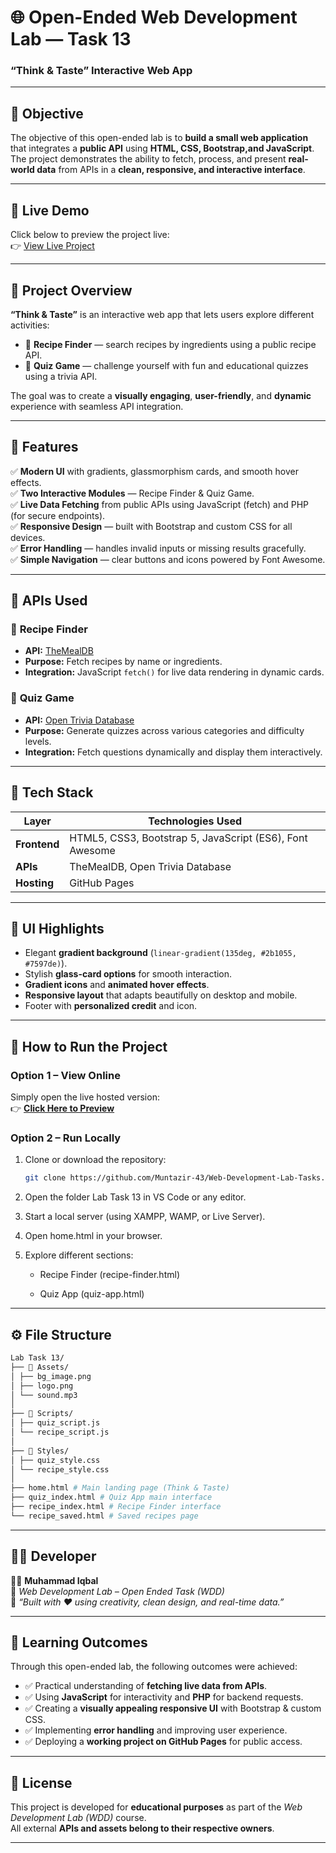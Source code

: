 # 🌐 Open-Ended Web Development Lab — Task 13  
### **“Think & Taste” Interactive Web App**

---

## 🎯 **Objective**
The objective of this open-ended lab is to **build a small web application** that integrates a **public API** using **HTML, CSS, Bootstrap,and JavaScript**.  
The project demonstrates the ability to fetch, process, and present **real-world data** from APIs in a **clean, responsive, and interactive interface**.

---

## 🔗 Live Demo

Click below to preview the project live:  
👉 [View Live Project](https://muhammadiqbal009.github.io/Web_Design_and_Development_Course_2022-SE-42/Lab_Task_13/home.html)  

---

## 🧠 **Project Overview**

**“Think & Taste”** is an interactive web app that lets users explore different activities:
- 🍲 **Recipe Finder** — search recipes by ingredients using a public recipe API.  
- 🧩 **Quiz Game** — challenge yourself with fun and educational quizzes using a trivia API.  

The goal was to create a **visually engaging**, **user-friendly**, and **dynamic** experience with seamless API integration.

---

## 🚀 **Features**
✅ **Modern UI** with gradients, glassmorphism cards, and smooth hover effects.  
✅ **Two Interactive Modules** — Recipe Finder & Quiz Game.  
✅ **Live Data Fetching** from public APIs using JavaScript (fetch) and PHP (for secure endpoints).  
✅ **Responsive Design** — built with Bootstrap and custom CSS for all devices.  
✅ **Error Handling** — handles invalid inputs or missing results gracefully.  
✅ **Simple Navigation** — clear buttons and icons powered by Font Awesome.  

---

## 🔌 **APIs Used**

### 🍴 **Recipe Finder**
- **API:** [TheMealDB](https://www.themealdb.com/api.php)  
- **Purpose:** Fetch recipes by name or ingredients.  
- **Integration:** JavaScript `fetch()` for live data rendering in dynamic cards.  

### 🧠 **Quiz Game**
- **API:** [Open Trivia Database](https://opentdb.com/api_config.php)  
- **Purpose:** Generate quizzes across various categories and difficulty levels.  
- **Integration:** Fetch questions dynamically and display them interactively.  

---

## 🧩 **Tech Stack**

| Layer | Technologies Used |
|-------|--------------------|
| **Frontend** | HTML5, CSS3, Bootstrap 5, JavaScript (ES6), Font Awesome |
| **APIs** | TheMealDB, Open Trivia Database |
| **Hosting** | GitHub Pages |

---

## 📱 **UI Highlights**
- Elegant **gradient background** (`linear-gradient(135deg, #2b1055, #7597de)`).
- Stylish **glass-card options** for smooth interaction.
- **Gradient icons** and **animated hover effects**.
- **Responsive layout** that adapts beautifully on desktop and mobile.
- Footer with **personalized credit** and icon.

---

## 🧭 **How to Run the Project**

### **Option 1 – View Online**
Simply open the live hosted version:  
👉 [**Click Here to Preview**](https://muhammadiqbal009.github.io/Web_Design_and_Development_Course_2022-SE-42/Lab_Task_13/home.html)

### **Option 2 – Run Locally**
1. Clone or download the repository:  
   ```bash
   git clone https://github.com/Muntazir-43/Web-Development-Lab-Tasks.git
   ```

2. Open the folder Lab Task 13 in VS Code or any editor.

3. Start a local server (using XAMPP, WAMP, or Live Server).

4. Open home.html in your browser.

5. Explore different sections:

   - Recipe Finder (recipe-finder.html)

   - Quiz App (quiz-app.html)

---

## ⚙️ **File Structure**
```bash
Lab Task 13/
├── 📁 Assets/
│ ├── bg_image.png
│ ├── logo.png
│ └── sound.mp3
│
├── 📁 Scripts/
│ ├── quiz_script.js
│ └── recipe_script.js
│
├── 📁 Styles/
│ ├── quiz_style.css
│ └── recipe_style.css
│
├── home.html # Main landing page (Think & Taste)
├── quiz_index.html # Quiz App main interface
├── recipe_index.html # Recipe Finder interface
└── recipe_saved.html # Saved recipes page
```

---

## 🧑‍💻 **Developer**

👨‍🎨 **Muhammad Iqbal**  
📍 *Web Development Lab – Open Ended Task (WDD)*  
💬 *“Built with ❤️ using creativity, clean design, and real-time data.”*

---

## 🏁 **Learning Outcomes**

Through this open-ended lab, the following outcomes were achieved:

- ✅ Practical understanding of **fetching live data from APIs**.  
- ✅ Using **JavaScript** for interactivity and **PHP** for backend requests.  
- ✅ Creating a **visually appealing responsive UI** with Bootstrap & custom CSS.  
- ✅ Implementing **error handling** and improving user experience.  
- ✅ Deploying a **working project on GitHub Pages** for public access.

---

## 📜 **License**

This project is developed for **educational purposes** as part of the *Web Development Lab (WDD)* course.  
All external **APIs and assets belong to their respective owners**.

---




